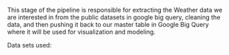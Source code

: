 This stage of the pipeline is responsible for extracting the Weather data we are interested in from the public datasets in google big query, cleaning the data, and then pushing it back to our master table in Google Big Query where it will be used for visualization and modeling. 

Data sets used:
